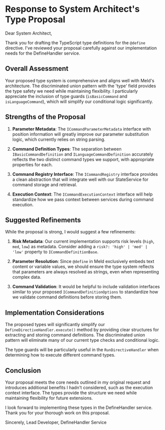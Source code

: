 # Response to System Architect's Type Proposal

Dear System Architect,

Thank you for drafting the TypeScript type definitions for the `@define` directive. I've reviewed your proposal carefully against our implementation needs for the DefineHandler service.

## Overall Assessment

Your proposed type system is comprehensive and aligns well with Meld's architecture. The discriminated union pattern with the 'type' field provides the type safety we need while maintaining flexibility. I particularly appreciate the inclusion of type guards (`isBasicCommand` and `isLanguageCommand`), which will simplify our conditional logic significantly.

## Strengths of the Proposal

1. **Parameter Metadata**: The `ICommandParameterMetadata` interface with position information will greatly improve our parameter substitution logic, which currently relies on string parsing.

2. **Command Definition Types**: The separation between `IBasicCommandDefinition` and `ILanguageCommandDefinition` accurately reflects the two distinct command types we support, with appropriate properties for each.

3. **Command Registry Interface**: The `ICommandRegistry` interface provides a clean abstraction that will integrate well with our StateService for command storage and retrieval.

4. **Execution Context**: The `ICommandExecutionContext` interface will help standardize how we pass context between services during command execution.

## Suggested Refinements

While the proposal is strong, I would suggest a few refinements:

1. **Risk Metadata**: Our current implementation supports risk levels (`high`, `med`, `low`) as metadata. Consider adding a `risk?: 'high' | 'med' | 'low'` property to `ICommandDefinitionBase`.

2. **Parameter Resolution**: Since `@define` in Meld exclusively embeds text content or variable values, we should ensure the type system reflects that parameters are always resolved as strings, even when representing complex data.

3. **Command Validation**: It would be helpful to include validation interfaces similar to your proposed `ICommandDefinitionOptions` to standardize how we validate command definitions before storing them.

## Implementation Considerations

The proposed types will significantly simplify our `DefineDirectiveHandler.execute()` method by providing clear structures for extracting and storing command definitions. The discriminated union pattern will eliminate many of our current type checks and conditional logic.

The type guards will be particularly useful in the `RunDirectiveHandler` when determining how to execute different command types.

## Conclusion

Your proposal meets the core needs outlined in my original request and introduces additional benefits I hadn't considered, such as the execution context interface. The types provide the structure we need while maintaining flexibility for future extensions.

I look forward to implementing these types in the DefineHandler service. Thank you for your thorough work on this proposal.

Sincerely,
Lead Developer, DefineHandler Service